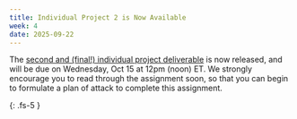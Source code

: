 ```yaml
---
title: Individual Project 2 is Now Available 
week: 4
date: 2025-09-22
---
```

The [second and (final!) individual project deliverable](https://neu-se.github.io/CS4530-Fall-2025/assignments/ip2) is now released, and will be due on Wednesday, Oct 15 at 12pm (noon) ET. We strongly encourage you to read through the assignment soon, so that you can begin to formulate a plan of attack to complete this assignment.

{: .fs-5 }

